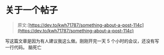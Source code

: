 # 关于一个帖子

> 原文:[https://dev.to/kwh71787/something-about-a-post-114c](https://dev.to/kwh71787/something-about-a-post-114c)

写这篇文章是因为有人建议我这么做。刚刚开完一天 5 个小时的会议，还没有写一行代码。
脑死亡
